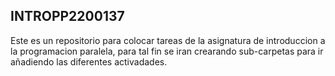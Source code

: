## INTROPP2200137

Este es un repositorio para colocar tareas de la asignatura de introduccion a la programacion paralela, para tal fin se iran crearando sub-carpetas para ir añadiendo las diferentes activadades.


